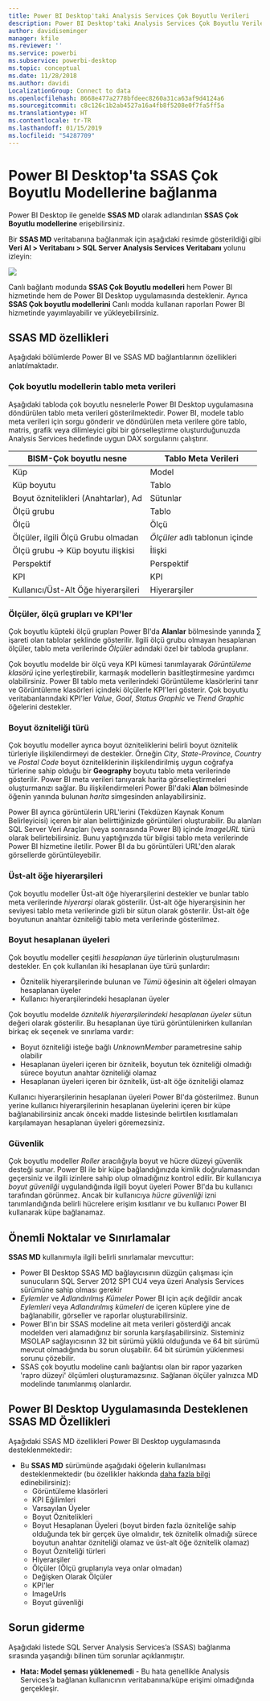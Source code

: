 ```yaml
---
title: Power BI Desktop'taki Analysis Services Çok Boyutlu Verileri
description: Power BI Desktop'taki Analysis Services Çok Boyutlu Verileri
author: davidiseminger
manager: kfile
ms.reviewer: ''
ms.service: powerbi
ms.subservice: powerbi-desktop
ms.topic: conceptual
ms.date: 11/28/2018
ms.author: davidi
LocalizationGroup: Connect to data
ms.openlocfilehash: 8668e477a2778bfdeec8260a31ca63af9d4124a6
ms.sourcegitcommit: c8c126c1b2ab4527a16a4fb8f5208e0f7fa5ff5a
ms.translationtype: HT
ms.contentlocale: tr-TR
ms.lasthandoff: 01/15/2019
ms.locfileid: "54287709"
---
```

# <a name="connect-to-ssas-multidimensional-models-in-power-bi-desktop"></a>Power BI Desktop'ta SSAS Çok Boyutlu Modellerine bağlanma
Power BI Desktop ile genelde **SSAS MD** olarak adlandırılan **SSAS Çok Boyutlu modellerine** erişebilirsiniz.

Bir **SSAS MD** veritabanına bağlanmak için aşağıdaki resimde gösterildiği gibi **Veri Al &gt; Veritabanı &gt; SQL Server Analysis Services Veritabanı** yolunu izleyin:

![](media/desktop-ssas-multidimensional/ssas-multidimensional-2.png)

Canlı bağlantı modunda **SSAS Çok Boyutlu modelleri** hem Power BI hizmetinde hem de Power BI Desktop uygulamasında desteklenir. Ayrıca **SSAS Çok boyutlu modellerini** Canlı modda kullanan raporları Power BI hizmetinde yayımlayabilir ve yükleyebilirsiniz.

## <a name="capabilities-and-features-of-ssas-md"></a>SSAS MD özellikleri
Aşağıdaki bölümlerde Power BI ve SSAS MD bağlantılarının özellikleri anlatılmaktadır.

### <a name="tabular-metadata-of-multidimensional-models"></a>Çok boyutlu modellerin tablo meta verileri
Aşağıdaki tabloda çok boyutlu nesnelerle Power BI Desktop uygulamasına döndürülen tablo meta verileri gösterilmektedir. Power BI, modele tablo meta verileri için sorgu gönderir ve döndürülen meta verilere göre tablo, matris, grafik veya dilimleyici gibi bir görselleştirme oluşturduğunuzda Analysis Services hedefinde uygun DAX sorgularını çalıştırır.

| BISM-Çok boyutlu nesne | Tablo Meta Verileri |
| --- | --- |
| Küp |Model |
| Küp boyutu |Tablo |
| Boyut öznitelikleri (Anahtarlar), Ad |Sütunlar |
| Ölçü grubu |Tablo |
| Ölçü |Ölçü |
| Ölçüler, ilgili Ölçü Grubu olmadan |*Ölçüler* adlı tablonun içinde |
| Ölçü grubu -> Küp boyutu ilişkisi |İlişki |
| Perspektif |Perspektif |
| KPI |KPI |
| Kullanıcı/Üst-Alt Öğe hiyerarşileri |Hiyerarşiler |

### <a name="measures-measure-groups-and-kpis"></a>Ölçüler, ölçü grupları ve KPI'ler
Çok boyutlu küpteki ölçü grupları Power BI'da **Alanlar** bölmesinde yanında ∑ işareti olan tablolar şeklinde gösterilir. İlgili ölçü grubu olmayan hesaplanan ölçüler, tablo meta verilerinde *Ölçüler* adındaki özel bir tabloda gruplanır.

Çok boyutlu modelde bir ölçü veya KPI kümesi tanımlayarak *Görüntüleme klasörü* içine yerleştirebilir, karmaşık modellerin basitleştirmesine yardımcı olabilirsiniz. Power BI tablo meta verilerindeki Görüntüleme klasörlerini tanır ve Görüntüleme klasörleri içindeki ölçülerle KPI'leri gösterir. Çok boyutlu veritabanlarındaki KPI'ler *Value*, *Goal*, *Status Graphic* ve *Trend Graphic* öğelerini destekler.

### <a name="dimension-attribute-type"></a>Boyut özniteliği türü
Çok boyutlu modeller ayrıca boyut özniteliklerini belirli boyut öznitelik türleriyle ilişkilendirmeyi de destekler. Örneğin *City*, *State-Province*, *Country* ve *Postal Code* boyut özniteliklerinin ilişkilendirilmiş uygun coğrafya türlerine sahip olduğu bir **Geography** boyutu tablo meta verilerinde gösterilir. Power BI meta verileri tanıyarak harita görselleştirmeleri oluşturmanızı sağlar. Bu ilişkilendirmeleri Power BI'daki **Alan** bölmesinde öğenin yanında bulunan *harita* simgesinden anlayabilirsiniz.

Power BI ayrıca görüntülerin URL'lerini (Tekdüzen Kaynak Konum Belirleyicisi) içeren bir alan belirttiğinizde görüntüleri oluşturabilir. Bu alanları SQL Server Veri Araçları (veya sonrasında Power BI) içinde *ImageURL* türü olarak belirtebilirsiniz. Bunu yaptığınızda tür bilgisi tablo meta verilerinde Power BI hizmetine iletilir. Power BI da bu görüntüleri URL'den alarak görsellerde görüntüleyebilir.

### <a name="parent-child-hierarchies"></a>Üst-alt öğe hiyerarşileri
Çok boyutlu modeller Üst-alt öğe hiyerarşilerini destekler ve bunlar tablo meta verilerinde *hiyerarşi* olarak gösterilir. Üst-alt öğe hiyerarşisinin her seviyesi tablo meta verilerinde gizli bir sütun olarak gösterilir. Üst-alt öğe boyutunun anahtar özniteliği tablo meta verilerinde gösterilmez.

### <a name="dimension-calculated-members"></a>Boyut hesaplanan üyeleri
Çok boyutlu modeller çeşitli *hesaplanan üye* türlerinin oluşturulmasını destekler. En çok kullanılan iki hesaplanan üye türü şunlardır:

* Öznitelik hiyerarşilerinde bulunan ve *Tümü* öğesinin alt öğeleri olmayan hesaplanan üyeler
* Kullanıcı hiyerarşilerindeki hesaplanan üyeler

Çok boyutlu modelde *öznitelik hiyerarşilerindeki hesaplanan üyeler* sütun değeri olarak gösterilir. Bu hesaplanan üye türü görüntülenirken kullanılan birkaç ek seçenek ve sınırlama vardır:

* Boyut özniteliği isteğe bağlı *UnknownMember* parametresine sahip olabilir
* Hesaplanan üyeleri içeren bir öznitelik, boyutun tek özniteliği olmadığı sürece boyutun anahtar özniteliği olamaz
* Hesaplanan üyeleri içeren bir öznitelik, üst-alt öğe özniteliği olamaz

Kullanıcı hiyerarşilerinin hesaplanan üyeleri Power BI'da gösterilmez. Bunun yerine kullanıcı hiyerarşilerinin hesaplanan üyelerini içeren bir küpe bağlanabilirsiniz ancak önceki madde listesinde belirtilen kısıtlamaları karşılamayan hesaplanan üyeleri göremezsiniz.

### <a name="security"></a>Güvenlik
Çok boyutlu modeller *Roller* aracılığıyla boyut ve hücre düzeyi güvenlik desteği sunar. Power BI ile bir küpe bağlandığınızda kimlik doğrulamasından geçersiniz ve ilgili izinlere sahip olup olmadığınız kontrol edilir. Bir kullanıcıya *boyut güvenliği* uygulandığında ilgili boyut üyeleri Power BI'da bu kullanıcı tarafından görünmez. Ancak bir kullanıcıya *hücre güvenliği* izni tanımlandığında belirli hücrelere erişim kısıtlanır ve bu kullanıcı Power BI kullanarak küpe bağlanamaz.

## <a name="considerations-and-limitations"></a>Önemli Noktalar ve Sınırlamalar
**SSAS MD** kullanımıyla ilgili belirli sınırlamalar mevcuttur:

* Power BI Desktop SSAS MD bağlayıcısının düzgün çalışması için sunucuların SQL Server 2012 SP1 CU4 veya üzeri Analysis Services sürümüne sahip olması gerekir
* *Eylemler* ve *Adlandırılmış Kümeler* Power BI için açık değildir ancak *Eylemleri* veya *Adlandırılmış kümeleri* de içeren küplere yine de bağlanabilir, görseller ve raporlar oluşturabilirsiniz.
* Power BI’ın bir SSAS modeline ait meta verileri gösterdiği ancak modelden veri alamadığınız bir sorunla karşılaşabilirsiniz. Sisteminiz MSOLAP sağlayıcısının 32 bit sürümü yüklü olduğunda ve 64 bit sürümü mevcut olmadığında bu sorun oluşabilir. 64 bit sürümün yüklenmesi sorunu çözebilir.
* SSAS çok boyutlu modeline canlı bağlantısı olan bir rapor yazarken 'rapro düzeyi' ölçümleri oluşturamazsınız. Sağlanan ölçüler yalnızca MD modelinde tanımlanmış olanlardır.

## <a name="supported-features-of-ssas-md-in-power-bi-desktop"></a>Power BI Desktop Uygulamasında Desteklenen SSAS MD Özellikleri
Aşağıdaki SSAS MD özellikleri Power BI Desktop uygulamasında desteklenmektedir:

* Bu **SSAS MD** sürümünde aşağıdaki öğelerin kullanılması desteklenmektedir (bu özellikler hakkında [daha fazla bilgi](https://msdn.microsoft.com/library/jj969574.aspx) edinebilirsiniz):
  * Görüntüleme klasörleri
  * KPI Eğilimleri
  * Varsayılan Üyeler
  * Boyut Öznitelikleri
  * Boyut Hesaplanan Üyeleri (boyut birden fazla özniteliğe sahip olduğunda tek bir gerçek üye olmalıdır, tek öznitelik olmadığı sürece boyutun anahtar özniteliği olamaz ve üst-alt öğe öznitelik olamaz)
  * Boyut Özniteliği türleri
  * Hiyerarşiler
  * Ölçüler (Ölçü gruplarıyla veya onlar olmadan)
  * Değişken Olarak Ölçüler
  * KPI'ler
  * ImageUrls
  * Boyut güvenliği

## <a name="troubleshooting"></a>Sorun giderme 
Aşağıdaki listede SQL Server Analysis Services’a (SSAS) bağlanma sırasında yaşandığı bilinen tüm sorunlar açıklanmıştır. 

* **Hata: Model şeması yüklenemedi** - Bu hata genellikle Analysis Services’a bağlanan kullanıcının veritabanına/küpe erişimi olmadığında gerçekleşir.
